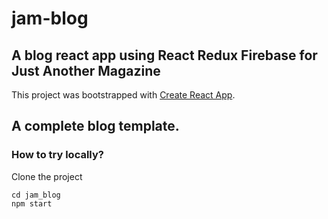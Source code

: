 # jam-blog

## A blog react app using React Redux Firebase for Just Another Magazine

This project was bootstrapped with [Create React App](https://github.com/facebook/create-react-app).
## A complete blog template.

### How to try locally?
Clone the project
```
cd jam_blog
npm start
```

